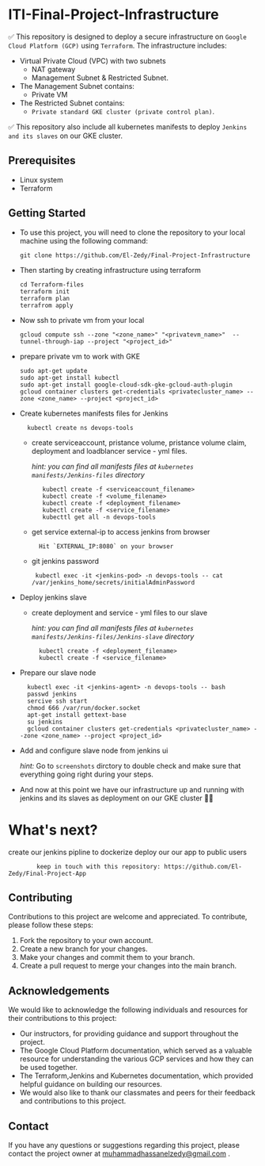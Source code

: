 # ITI-Final-Project-Infrastructure
:white_check_mark: This repository is designed to deploy a secure infrastructure on `Google Cloud Platform (GCP)` using `Terraform`. The infrastructure includes:
- Virtual Private Cloud (VPC) with two subnets 
    - NAT gateway
    - Management Subnet & Restricted Subnet. 
- The Management Subnet contains:
    - Private VM 
- The Restricted Subnet contains:
    - `Private standard GKE cluster (private control plan)`.
    
:white_check_mark: This repository also include all kubernetes manifests to deploy `Jenkins and its slaves` on our GKE cluster.

## Prerequisites
- Linux system
- Terraform

## Getting Started
- To use this project, you will need to clone the repository to your local machine using the following command:
    
      git clone https://github.com/El-Zedy/Final-Project-Infrastructure
- Then starting by creating infrastructure using terraform

      cd Terraform-files
      terraform init
      terraform plan
      terrafrom apply
      
- Now ssh to private vm from your local

      gcloud compute ssh --zone "<zone_name>" "<privatevm_name>"  --tunnel-through-iap --project "<project_id>"
      
- prepare private vm to work with GKE
      
      sudo apt-get update
      sudo apt-get install kubectl  
      sudo apt-get install google-cloud-sdk-gke-gcloud-auth-plugin
      gcloud container clusters get-credentials <privatecluster_name> --zone <zone_name> --project <project_id>
   
- Create kubernetes manifests files for Jenkins
      
        kubectl create ns devops-tools
      
    - create serviceaccount, pristance volume, pristance volume claim, deployment and loadblancer service - yml files.

        *hint: you can find all manifests files at `kubernetes manifests/Jenkins-files` directory*
        
             kubectl create -f <serviceaccount_filename> 
             kubectl create -f <volume_filename> 
             kubectl create -f <deployment_filename> 
             kubectl create -f <service_filename>
             kubecttl get all -n devops-tools
             
     - get service external-ip to access jenkins from browser

             Hit `EXTERNAL_IP:8080` on your browser
     
     - git jenkins password
            
            kubectl exec -it <jenkins-pod> -n devops-tools -- cat /var/jenkins_home/secrets/initialAdminPassword

      
- Deploy jenkins slave
    
    - create deployment and service - yml files to our slave
    
        *hint: you can find all manifests files at `kubernetes manifests/Jenkins-files/Jenkins-slave` directory*
        
            kubectl create -f <deployment_filename> 
            kubectl create -f <service_filename> 
            
- Prepare our slave node
        
        kubectl exec -it <jenkins-agent> -n devops-tools -- bash
        passwd jenkins
        sercive ssh start
        chmod 666 /var/run/docker.socket
        apt-get install gettext-base
        su jenkins
        gcloud container clusters get-credentials <privatecluster_name> --zone <zone_name> --project <project_id>

            
- Add and configure slave node from jenkins ui
    
  *hint:* Go to `screenshots` dirctory to double check and make sure that everything going right during your steps.

- And now at this point we have our infrastructure up and running with jenkins and its slaves as deployment on our GKE cluster :tada::tada:
      
# What's next?
      
 create our jenkins pipline to dockerize deploy our our app to public users
            
            keep in touch with this repository: https://github.com/El-Zedy/Final-Project-App

## Contributing

Contributions to this project are welcome and appreciated. To contribute, please follow these steps:

1. Fork the repository to your own account.
2. Create a new branch for your changes.
3. Make your changes and commit them to your branch.
4. Create a pull request to merge your changes into the main branch.

## Acknowledgements
We would like to acknowledge the following individuals and resources for their contributions to this project:

- Our instructors, for providing guidance and support throughout the project.
- The Google Cloud Platform documentation, which served as a valuable resource for understanding the various GCP services and how they can be used together.
- The Terraform,Jenkins and Kubernetes documentation, which provided helpful guidance on building our resources.
- We would also like to thank our classmates and peers for their feedback and contributions to this project.

## Contact
If you have any questions or suggestions regarding this project, please contact the project owner at muhammadhassanelzedy@gmail.com .
      
      
